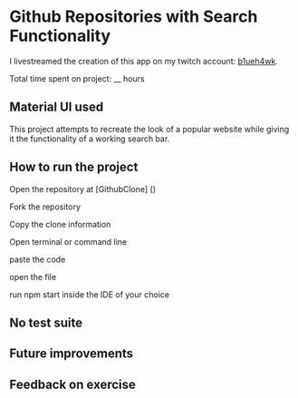 # Github Repositories with Search Functionality

I livestreamed the creation of this app on my twitch account: [b1ueh4wk](https://www.twitch.tv/b1ueh4wk/).

Total time spent on project: __ hours

## Material UI used

This project attempts to recreate the look of a popular website while giving it the functionality of a working search bar.

## How to run the project

Open the repository at [GithubClone] ()

Fork the repository

Copy the clone information

Open terminal or command line 

paste the code

open the file

run npm start inside the IDE of your choice

## No test suite

## Future improvements

## Feedback on exercise